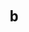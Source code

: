 # `b`

<b abbr accept accept-charset accesskey action align alink allow allowfullscreen allowpaymentrequest allowusermedia alt archive as async autocapitalize autocomplete autofocus autoplay axis background bgcolor blocking border cellpadding cellspacing char charoff charset checked cite class classid clear code codebase codetype color cols colspan compact content contenteditable controls coords crossorigin data datetime declare decoding default defer dir dirname disabled download draggable enctype enterkeyhint face fetchpriority for form formaction formenctype formmethod formnovalidate formtarget frame frameborder headers height hidden high href hreflang hspace http-equiv id imagesizes imagesrcset inert inputmode integrity is ismap itemid itemprop itemref itemscope itemtype kind label lang language link list loading longdesc loop low manifest marginheight marginwidth max maxlength media method min minlength multiple muted name nohref nomodule nonce noresize noshade novalidate nowrap object open optimum pattern ping placeholder playsinline popover popovertarget popovertargetaction poster preload profile prompt readonly referrerpolicy rel required rev reversed rows rowspan rules sandbox scheme scope scrolling selected shadowrootclonable shadowrootdelegatesfocus shadowrootmode shape size sizes slot span spellcheck src srcdoc srclang srcset standby start step style summary tabindex target text title translate type typemustmatch usemap valign value valuetype version vlink vspace width wrap writingsuggestions></b>
